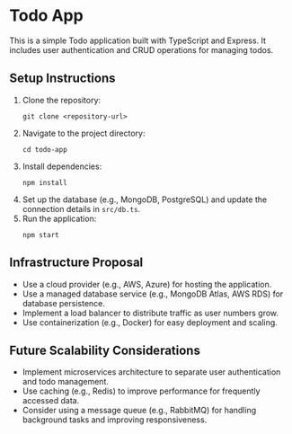 # Todo App

This is a simple Todo application built with TypeScript and Express. It includes user authentication and CRUD operations for managing todos.

## Setup Instructions

1. Clone the repository:
   ```
   git clone <repository-url>
   ```
2. Navigate to the project directory:
   ```
   cd todo-app
   ```
3. Install dependencies:
   ```
   npm install
   ```
4. Set up the database (e.g., MongoDB, PostgreSQL) and update the connection details in `src/db.ts`.
5. Run the application:
   ```
   npm start
   ```

## Infrastructure Proposal

- Use a cloud provider (e.g., AWS, Azure) for hosting the application.
- Use a managed database service (e.g., MongoDB Atlas, AWS RDS) for database persistence.
- Implement a load balancer to distribute traffic as user numbers grow.
- Use containerization (e.g., Docker) for easy deployment and scaling.

## Future Scalability Considerations

- Implement microservices architecture to separate user authentication and todo management.
- Use caching (e.g., Redis) to improve performance for frequently accessed data.
- Consider using a message queue (e.g., RabbitMQ) for handling background tasks and improving responsiveness.